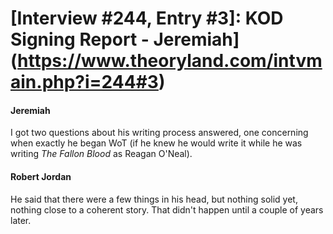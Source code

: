 # [Interview #244, Entry #3]: KOD Signing Report - Jeremiah](https://www.theoryland.com/intvmain.php?i=244#3)

#### Jeremiah

I got two questions about his writing process answered, one concerning when exactly he began WoT (if he knew he would write it while he was writing
*The Fallon Blood*
as Reagan O'Neal).

#### Robert Jordan

He said that there were a few things in his head, but nothing solid yet, nothing close to a coherent story. That didn't happen until a couple of years later.

